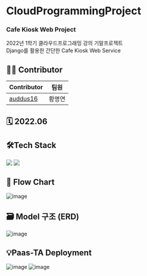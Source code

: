 # CloudProgrammingProject
### Cafe Kiosk Web Project
2022년 1학기 클라우드프로그래밍 강의 기말프로젝트<br>
Django를 활용한 간단한 Cafe Kiosk Web Service

## 👩‍💻 Contributor

| Contributor                             | 팀원   |          
|----------------------------------------| ------ |
| [auddus16](https://github.com/auddus16)| 황명연 |

## 🗓️ 2022.06

## 🛠️Tech Stack
<img src="https://img.shields.io/badge/Python-3776AB?style=flat&logo=Python&logoColor=white"/> <img src="https://img.shields.io/badge/Django-092E20?style=flat&logo=Django&logoColor=white"/>

## 📝 Flow Chart
![image](https://user-images.githubusercontent.com/59945024/174298846-fe3c928e-ce9e-45ee-97dc-2e821b7ec844.png)

## 🗃️ Model 구조 (ERD)
![image](https://user-images.githubusercontent.com/59945024/174296994-d755a93e-9345-4364-93ae-e3a2a50f3655.png)

## 💡Paas-TA Deployment
![image](https://user-images.githubusercontent.com/59945024/174299306-39475e60-113d-43a3-9372-02ebbd11dfb9.png)
![image](https://user-images.githubusercontent.com/59945024/174299190-8c758617-6793-4bc9-891c-73597c2fa338.png)
